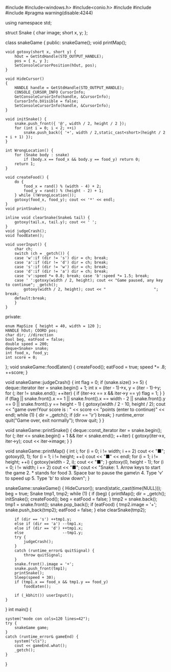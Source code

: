 #include<iostream>
#include<windows.h>
#include<conio.h>
#include<deque>
#include<ctime>
#include<stdexcept>
#pragma warning(disable:4244)

using namespace std;

struct Snake { 
	char image;
	short x, y;
};

class snakeGame {
public:
	snakeGame();
	void printMap();
	
	void gotoxy(short x, short y) {
		hOut = GetStdHandle(STD_OUTPUT_HANDLE); 
		pos = { x, y };
		SetConsoleCursorPosition(hOut, pos); 
	}
	
	void HideCursor()
	{
		HANDLE handle = GetStdHandle(STD_OUTPUT_HANDLE);
		CONSOLE_CURSOR_INFO CursorInfo;
		GetConsoleCursorInfo(handle, &CursorInfo);
		CursorInfo.bVisible = false;
		SetConsoleCursorInfo(handle, &CursorInfo);
	}
	
	void initSnake() {
		snake.push_front({ '@', width / 2, height / 2 });
		for (int i = 0; i < 2; ++i)
			snake.push_back({ '+', width / 2,static_cast<short>(height / 2 + i + 1) });
	}
	
	int WrongLocation() {
		for (Snake body : snake)
			if (body.x == food_x && body.y == food_y) return 0;
		return 1;
	}
	
	void createFood() {
		do {
			food_x = rand() % (width - 4) + 2;
			food_y = rand() % (height - 2) + 1;
		} while (!WrongLocation());
		gotoxy(food_x, food_y); cout << '*' << endl; 
	}
	void printSnake();
	
	inline void clearSnake(Snake& tail) {
		gotoxy(tail.x, tail.y); cout << ' '; 
	}
	void judgeCrash();
	void foodEaten();
	
	void userInput() {
		char ch;
		switch (ch = _getch()) {
		case 'w':if (dir != 's') dir = ch; break;
		case 'a':if (dir != 'd') dir = ch; break;
		case 's':if (dir != 'w') dir = ch; break;
		case 'd':if (dir != 'a') dir = ch; break;
		case 'v':speed *= 0.8; break; case 'b':speed *= 1.5; break;
		case ' ':gotoxy(width / 2, height); cout << "Game paused, any key to continue"; _getch();
			gotoxy(width / 2, height); cout << "                     "; break;
		default:break;
		}
	}
private:
	
	enum MapSize { height = 40, width = 120 };
	HANDLE hOut; COORD pos;
	char dir; //direction
	bool beg, eatFood = false;
	double speed = 200;
	deque<Snake> snake;
	int food_x, food_y;
	int score = 0;
};
void snakeGame::foodEaten() {
	createFood();
	eatFood = true;
	speed *= .8;
	++score;
}

void snakeGame::judgeCrash() {
	int flag = 0;
	if (snake.size() >= 5) {
		deque<Snake>::iterator iter = snake.begin() + 1;
		int x = (iter - 1)->x, y = (iter - 1)->y;
		for (; iter != snake.end(); ++iter) {
			if (iter->x == x && iter->y == y) flag = 1;
		}
	}
	if (flag || snake.front().x == 1 || snake.front().x == width - 2 || snake.front().y == 0 || snake.front().y == height - 1)
	{
		gotoxy(width / 2 - 10, height / 2);
		cout << "game over!Your score is : " << score << "points (enter to continue)" << endl;
		while (1) {
			dir = _getch();
			if (dir == '\r') break;
		}
		runtime_error quit("Game over, exit normally"); throw quit;
	}
}

void snakeGame::printSnake() {
	deque<Snake>::const_iterator iter = snake.begin();
	for (; iter <= snake.begin() + 1 && iter < snake.end(); ++iter) {
		gotoxy(iter->x, iter->y); cout << iter->image;
	}
}

void snakeGame::printMap() {
	int i;
	for (i = 0; i != width; i += 2) cout << "■"; 
	gotoxy(0, 1);
	for (i = 1; i != height; ++i) cout << "■" << endl;
	for (i = 1; i != height; ++i) {
		gotoxy(width - 2, i); cout << "■";
	}
	gotoxy(0, height - 1);
	for (i = 0; i != width; i += 2) cout << "■";
	cout << "Snake: 1. Arrow keys to start the game 2. * stands for food 3. Space bar to pause the game\n 4. Type 'v' to speed up 5. Type 'b' to slow down";
}

snakeGame::snakeGame() {
	HideCursor(); 
	srand(static_cast<unsigned int>(time(NULL)));
	beg = true;
	Snake tmp1, tmp2;
	while (1) {
		if (beg) { 
			printMap();
			dir = _getch();
			initSnake();
			createFood();
			beg = eatFood = false;
		}
		tmp2 = snake.back();
		tmp1 = snake.front();
		snake.pop_back();
		if (eatFood) { 
			tmp2.image = '+';
			snake.push_back(tmp2);
			eatFood = false;
		}
		else clearSnake(tmp2);
		
		if (dir == 's') ++tmp1.y;
		else if (dir == 'a') --tmp1.x;
		else if (dir == 'd') ++tmp1.x;
		else 				 --tmp1.y;
		try {
			judgeCrash(); 
		}
		catch (runtime_error& quitSignal) {
			throw quitSignal;
		}
		snake.front().image = '+';
		snake.push_front(tmp1);
		printSnake();
		Sleep(speed + 30);
		if (tmp1.x == food_x && tmp1.y == food_y)
			foodEaten();
		
		if (_kbhit()) userInput();
	}
}
int main() {
	
	system("mode con cols=120 lines=42");
	try {
		snakeGame game;
	}
	catch (runtime_error& gameEnd) {
		system("cls");
		cout << gameEnd.what();
		_getch();
	}
}
